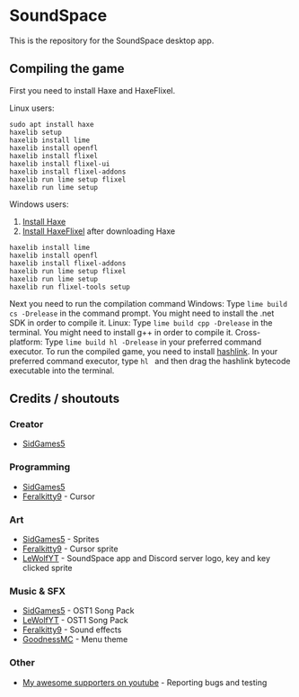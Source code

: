 # SoundSpace

This is the repository for the SoundSpace desktop app.

## Compiling the game

First you need to install Haxe and HaxeFlixel.

Linux users:
```
sudo apt install haxe
haxelib setup
haxelib install lime
haxelib install openfl
haxelib install flixel
haxelib install flixel-ui
haxelib install flixel-addons
haxelib run lime setup flixel
haxelib run lime setup
```
Windows users:
1. [Install Haxe](https://haxe.org/download/)
2. [Install HaxeFlixel](https://haxeflixel.com/documentation/install-haxeflixel/) after downloading Haxe
```
haxelib install lime
haxelib install openfl
haxelib install flixel-addons
haxelib run lime setup flixel
haxelib run lime setup
haxelib run flixel-tools setup
```
Next you need to run the compilation command
Windows:
Type `lime build cs -Drelease` in the command prompt. You might need to install the .net SDK in order to compile it.
Linux:
Type `lime build cpp -Drelease` in the terminal. You might need to install g++ in order to compile it.
Cross-platform:
Type `lime build hl -Drelease` in your preferred command executor. To run the compiled game, you need to install [hashlink](https://hashlink.haxe.org/). In your preferred command executor, type `hl ` and then drag the hashlink bytecode executable into the terminal.

## Credits / shoutouts

### Creator

- [SidGames5](https://github.com/BasicCorruption)

### Programming

- [SidGames5](https://github.com/BasicCorruption)
- [Feralkitty9](https://github.com/Feralkitty9) - Cursor

### Art

- [SidGames5](https://github.com/BasicCorruption) - Sprites
- [Feralkitty9](https://github.com/Feralkitty9) - Cursor sprite
- [LeWolfYT](https://github.com/LeWolfYT) - SoundSpace app and Discord server logo, key and key clicked sprite

### Music & SFX

- [SidGames5](https://github.com/BasicCorruption) - OST1 Song Pack
- [LeWolfYT](https://github.com/LeWolfYT) - OST1 Song Pack
- [Feralkitty9](https://github.com/feralkitty9) - Sound effects
- [GoodnessMC](about:blank) - Menu theme

### Other

- [My awesome supporters on youtube](https://youtube.com/sidgames5) - Reporting bugs and testing
